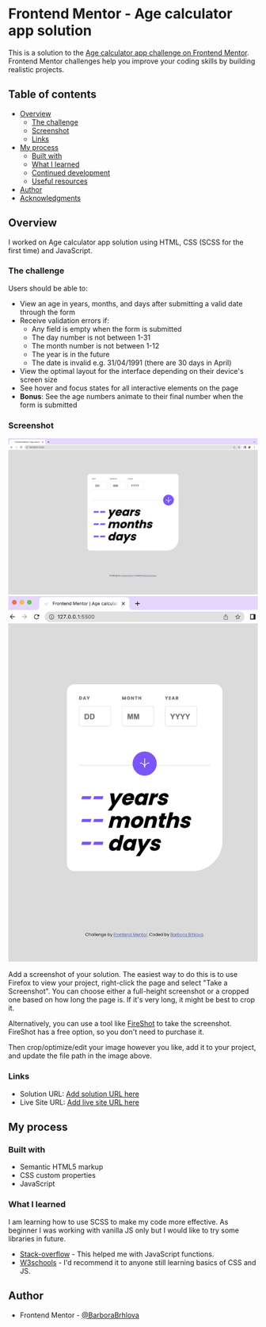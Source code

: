# Frontend Mentor - Age calculator app solution

This is a solution to the [Age calculator app challenge on Frontend Mentor](https://www.frontendmentor.io/challenges/age-calculator-app-dF9DFFpj-Q). Frontend Mentor challenges help you improve your coding skills by building realistic projects.

## Table of contents

-   [Overview](#overview)
    -   [The challenge](#the-challenge)
    -   [Screenshot](#screenshot)
    -   [Links](#links)
-   [My process](#my-process)
    -   [Built with](#built-with)
    -   [What I learned](#what-i-learned)
    -   [Continued development](#continued-development)
    -   [Useful resources](#useful-resources)
-   [Author](#author)
-   [Acknowledgments](#acknowledgments)

## Overview

I worked on Age calculator app solution using HTML, CSS (SCSS for the first time) and JavaScript.

### The challenge

Users should be able to:

-   View an age in years, months, and days after submitting a valid date through the form
-   Receive validation errors if:
    -   Any field is empty when the form is submitted
    -   The day number is not between 1-31
    -   The month number is not between 1-12
    -   The year is in the future
    -   The date is invalid e.g. 31/04/1991 (there are 30 days in April)
-   View the optimal layout for the interface depending on their device's screen size
-   See hover and focus states for all interactive elements on the page
-   **Bonus**: See the age numbers animate to their final number when the form is submitted

### Screenshot

![](./assets/images/screenshotDesktop.jpg)
![](./assets/images/screenshotMobile.jpg)

Add a screenshot of your solution. The easiest way to do this is to use Firefox to view your project, right-click the page and select "Take a Screenshot". You can choose either a full-height screenshot or a cropped one based on how long the page is. If it's very long, it might be best to crop it.

Alternatively, you can use a tool like [FireShot](https://getfireshot.com/) to take the screenshot. FireShot has a free option, so you don't need to purchase it.

Then crop/optimize/edit your image however you like, add it to your project, and update the file path in the image above.

### Links

-   Solution URL: [Add solution URL here](https://github.com/BarboraBrhlova/age-calculator)
-   Live Site URL: [Add live site URL here](https://barborabrhlova.github.io/age-calculator/)

## My process

### Built with

-   Semantic HTML5 markup
-   CSS custom properties
-   JavaScript

### What I learned

I am learning how to use SCSS to make my code more effective. As beginner I was working with vanilla JS only but I would like to try some libraries in future.

-   [Stack-overflow](https://stackoverflow.com/) - This helped me with JavaScript functions.
-   [W3schools](https://www.w3schools.com/) - I'd recommend it to anyone still learning basics of CSS and JS.

## Author

-   Frontend Mentor - [@BarboraBrhlova](https://www.frontendmentor.io/profile/BarboraBrhlova)
